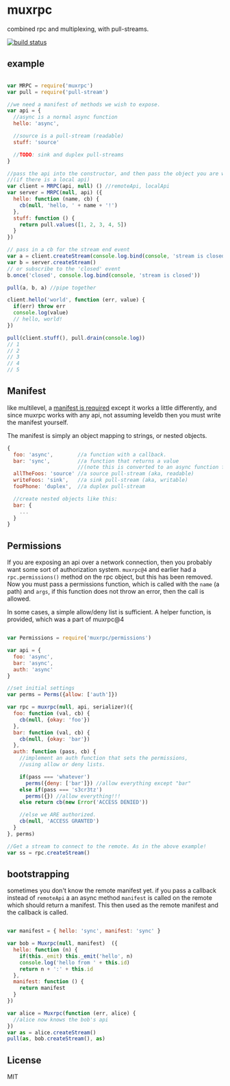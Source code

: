 # muxrpc

combined rpc and multiplexing, with pull-streams.

[![build status](https://secure.travis-ci.org/ssbc/muxrpc.png)](http://travis-ci.org/ssbc/muxrpc)


## example

``` js

var MRPC = require('muxrpc')
var pull = require('pull-stream')

//we need a manifest of methods we wish to expose.
var api = {
  //async is a normal async function
  hello: 'async',

  //source is a pull-stream (readable)
  stuff: 'source'

  //TODO: sink and duplex pull-streams
}

//pass the api into the constructor, and then pass the object you are wrapping
//(if there is a local api)
var client = MRPC(api, null) () //remoteApi, localApi
var server = MRPC(null, api) ({
  hello: function (name, cb) {
    cb(null, 'hello, ' + name + '!')
  },
  stuff: function () {
    return pull.values([1, 2, 3, 4, 5])
  }
})

// pass in a cb for the stream end event
var a = client.createStream(console.log.bind(console, 'stream is closed'))
var b = server.createStream()
// or subscribe to the 'closed' event
b.once('closed', console.log.bind(console, 'stream is closed'))

pull(a, b, a) //pipe together

client.hello('world', function (err, value) {
  if(err) throw err
  console.log(value)
  // hello, world!
})

pull(client.stuff(), pull.drain(console.log))
// 1
// 2
// 3
// 4
// 5
```

## Manifest

like multilevel, a [manifest is required](https://github.com/juliangruber/multilevel#plugins)
except it works a little differently, and since muxrpc works with any api,
not assuming leveldb then you must write the manifest yourself.

The manifest is simply an object mapping to strings, or nested objects.

``` js
{
  foo: 'async',        //a function with a callback.
  bar: 'sync',         //a function that returns a value
                       //(note this is converted to an async function for the client)
  allTheFoos: 'source' //a source pull-stream (aka, readable)
  writeFoos: 'sink',   //a sink pull-stream (aka, writable)
  fooPhone: 'duplex',  //a duplex pull-stream

  //create nested objects like this:
  bar: {
    ...
  }
}

```

## Permissions

If you are exposing an api over a network connection,
then you probably want some sort of authorization system.
`muxrpc@4` and earlier had a `rpc.permissions()` method on
the rpc object, but this has been removed.
Now you must pass a permissions function, which is called with
the `name` (a path) and `args`, if this function does not throw
an error, then the call is allowed.

In some cases, a simple allow/deny list is sufficient.
A helper function, is provided, which was a part of muxrpc@4

``` js

var Permissions = require('muxrpc/permissions')

var api = {
  foo: 'async',
  bar: 'async',
  auth: 'async'
}

//set initial settings
var perms = Perms({allow: ['auth']})

var rpc = muxrpc(null, api, serializer)({
  foo: function (val, cb) {
    cb(null, {okay: 'foo'})
  },
  bar: function (val, cb) {
    cb(null, {okay: 'bar'})
  },
  auth: function (pass, cb) {
    //implement an auth function that sets the permissions,
    //using allow or deny lists.

    if(pass === 'whatever')
      perms({deny: ['bar']}) //allow everything except "bar"
    else if(pass === 's3cr3tz')
      perms({}) //allow everything!!!
    else return cb(new Error('ACCESS DENIED'))

    //else we ARE authorized.
    cb(null, 'ACCESS GRANTED')
  }
}, perms)

//Get a stream to connect to the remote. As in the above example!
var ss = rpc.createStream()

```

## bootstrapping

sometimes you don't know the remote manifest yet. if you pass a callback
instead of `remoteApi` a an async method `manifest` is called on the remote
which should return a manifest. This then used as the remote manifest
and the callback is called.

``` js

var manifest = { hello: 'sync', manifest: 'sync' }

var bob = Muxrpc(null, manifest)  ({
  hello: function (n) {
    if(this._emit) this._emit('hello', n)
    console.log('hello from ' + this.id)
    return n + ':' + this.id
  },
  manifest: function () {
    return manifest
  }
})

var alice = Muxrpc(function (err, alice) {
  //alice now knows the bob's api
})
var as = alice.createStream()
pull(as, bob.createStream(), as)
```

## License

MIT





